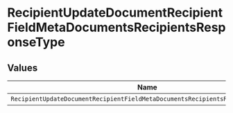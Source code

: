 # RecipientUpdateDocumentRecipientFieldMetaDocumentsRecipientsResponseType


## Values

| Name                                                                            | Value                                                                           |
| ------------------------------------------------------------------------------- | ------------------------------------------------------------------------------- |
| `RecipientUpdateDocumentRecipientFieldMetaDocumentsRecipientsResponseTypeEmail` | email                                                                           |